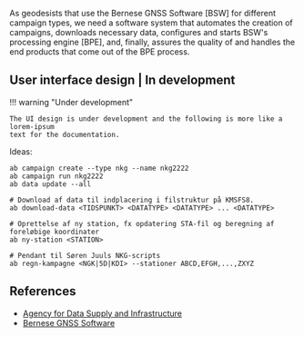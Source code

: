 
As geodesists that use the Bernese GNSS Software [BSW] for different campaign
types, we need a software system that automates the creation of campaigns,
downloads necessary data, configures and starts BSW's processing engine [BPE],
and, finally, assures the quality of and handles the end products that come out
of the BPE process.


## User interface design | In development

!!! warning "Under development"

    The UI design is under development and the following is more like a lorem-ipsum
    text for the documentation.

Ideas:

```
ab campaign create --type nkg --name nkg2222
ab campaign run nkg2222
ab data update --all
```


```
# Download af data til indplacering i filstruktur på KMSFS8.
ab download-data <TIDSPUNKT> <DATATYPE> <DATATYPE> ... <DATATYPE>

# Oprettelse af ny station, fx opdatering STA-fil og beregning af foreløbige koordinater
ab ny-station <STATION>

# Pendant til Søren Juuls NKG-scripts
ab regn-kampagne <NGK|5D|KDI> --stationer ABCD,EFGH,...,ZXYZ

```

## References

*   [Agency for Data Supply and Infrastructure](https://eng.sdfi.dk/)
*   [Bernese GNSS Software](http://www.bernese.unibe.ch/)
